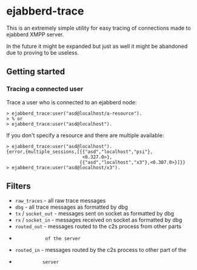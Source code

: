 # ejabberd-trace

This is an extremely simple utility for easy tracing of connections made
to ejabberd XMPP server.

In the future it might be expanded but just as well it might be abandoned
due to proving to be useless.

## Getting started

### Tracing a connected user

Trace a user who is connected to an ejabberd node:

    > ejabberd_trace:user("asd@localhost/a-resource").
    > % or
    > ejabberd_trace:user("asd@localhost").

If you don't specify a resource and there are multiple available:

    > ejabberd_trace:user("asd@localhost").
    {error,{multiple_sessions,[{{"asd","localhost","psi"},
                                <0.327.0>},
                               {{"asd","localhost","x3"},<0.307.0>}]}}
    > ejabberd_trace:user("asd@localhost/x3").

## Filters

- `raw_traces` - all raw trace messages
- `dbg` - all trace messages as formatted by dbg
- `tx` / `socket_out` - messages sent on socket as formatted by dbg
- `rx` / `socket_in` - messages received on socket as formatted by dbg
- `routed_out` - messages routed to the c2s process from other parts
-                of the server
- `routed_in` - messages routed by the c2s process to other part of the
-               server
